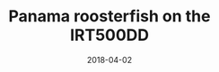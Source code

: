 ---
title: Panama roosterfish on the IRT500DD
date: 2018-04-02
description: Panama roosterfish on the IRT500DD 
thumb: /assets/images/photo-gallery/panama-roosterfish.jpg
image: /assets/images/photo-gallery/panama-roosterfish.jpg
# angler-name: 

reel-type: spinning
reel-series: 500 

# location: Someplace, United States
# fish: Shark
# fish-length: 49 in.
# fish-weight: 78 lbs.
---